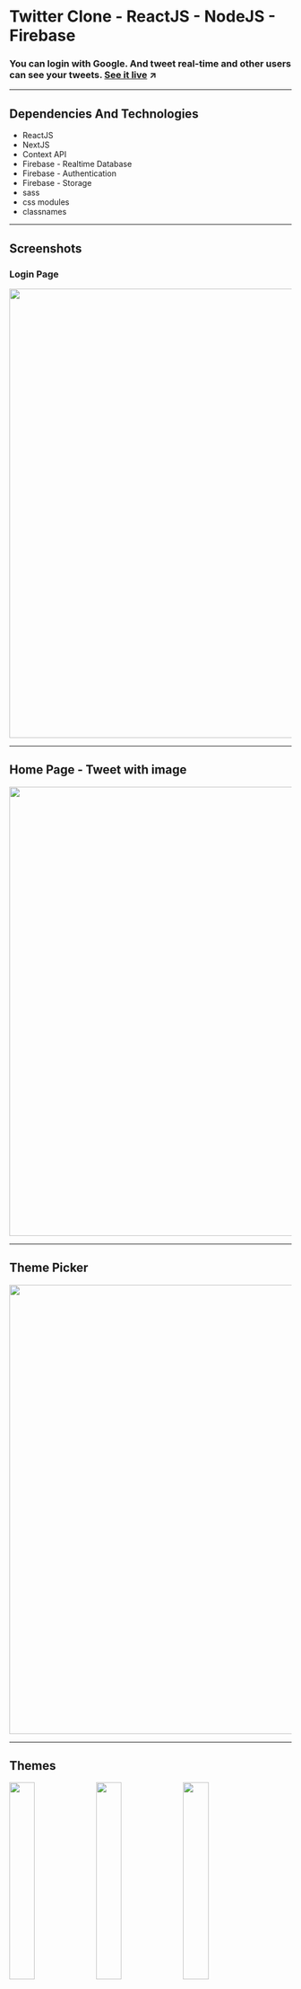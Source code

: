# Twitter Clone - ReactJS - NodeJS - Firebase

### You can login with Google. And tweet real-time and other users can see your tweets. [See it live](https://react-twitter-clone-with-nextjs.vercel.app/) ↗

---

## Dependencies And Technologies

- ReactJS
- NextJS
- Context API
- Firebase - Realtime Database
- Firebase - Authentication
- Firebase - Storage
- sass
- css modules
- classnames

---

## Screenshots

### Login Page

<img src="https://user-images.githubusercontent.com/77120913/202587451-d0e722c3-e5a6-4acc-83fb-8b3f68aaca88.png" width="800"/>

---

## Home Page - Tweet with image

<img src="https://user-images.githubusercontent.com/77120913/202589432-2f56aec8-2134-4a22-b316-2702cb29dd93.png" width="800" />

<br/>

---

## Theme Picker

<img src="https://user-images.githubusercontent.com/77120913/202588778-2a2643d3-eebe-49a5-bd25-3aa0f8365237.png" width="800" />

<br/>

---

## Themes

<div>
  <img src="https://user-images.githubusercontent.com/77120913/202588788-5e3e6257-0748-4367-9881-73eadb43e60e.png" width="30%" />
  <img src="https://user-images.githubusercontent.com/77120913/202588767-bb167e85-d7fd-4381-9b4c-563b845be61f.png" width="30%" />
  <img src="https://user-images.githubusercontent.com/77120913/202588762-d7c3b79e-4aee-44bd-9bb9-b8b20ed2638b.png" width="30%" />
</div>

---

## License

MIT

## Author

Bilal Halıcı [Github](https://github.com/BllHlc)

## Support

If you like this project, please consider giving it a ⭐️ on Github and sharing it with your friends via social media.

## Contact

If you want to contact me you can reach me at [linkedin](https://www.linkedin.com/in/bilal-halici).

